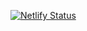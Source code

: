 [![Netlify Status](https://api.netlify.com/api/v1/badges/d0ea9e65-066c-4126-b734-f7bc99b8e2aa/deploy-status)](https://app.netlify.com/sites/sparkling-stroopwafel-a9182a/deploys)
